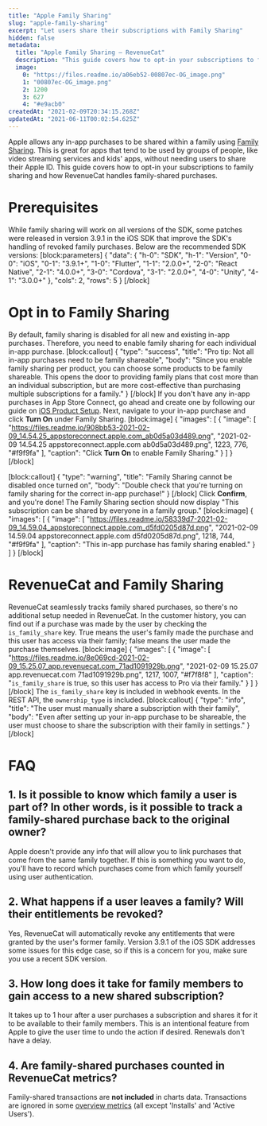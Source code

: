 ```yaml
---
title: "Apple Family Sharing"
slug: "apple-family-sharing"
excerpt: "Let users share their subscriptions with Family Sharing"
hidden: false
metadata: 
  title: "Apple Family Sharing – RevenueCat"
  description: "This guide covers how to opt-in your subscriptions to family sharing and how RevenueCat handles family-shared purchases."
  image: 
    0: "https://files.readme.io/a06eb52-00807ec-OG_image.png"
    1: "00807ec-OG_image.png"
    2: 1200
    3: 627
    4: "#e9acb0"
createdAt: "2021-02-09T20:34:15.268Z"
updatedAt: "2021-06-11T00:02:54.625Z"
---
```

Apple allows any in-app purchases to be shared within a family using [Family Sharing](https://developer.apple.com/documentation/storekit/in-app_purchase/supporting_family_sharing_in_your_app). This is great for apps that tend to be used by groups of people, like video streaming services and kids' apps, without needing users to share their Apple ID. This guide covers how to opt-in your subscriptions to family sharing and how RevenueCat handles family-shared purchases.

# Prerequisites

While family sharing will work on all versions of the SDK, some patches were released in version 3.9.1 in the iOS SDK that improve the SDK's handling of revoked family purchases. Below are the recommended SDK versions:
[block:parameters]
{
  "data": {
    "h-0": "SDK",
    "h-1": "Version",
    "0-0": "iOS",
    "0-1": "3.9.1+",
    "1-0": "Flutter",
    "1-1": "2.0.0+",
    "2-0": "React Native",
    "2-1": "4.0.0+",
    "3-0": "Cordova",
    "3-1": "2.0.0+",
    "4-0": "Unity",
    "4-1": "3.0.0+"
  },
  "cols": 2,
  "rows": 5
}
[/block]
# Opt in to Family Sharing


By default, family sharing is disabled for all new and existing in-app purchases. Therefore, you need to enable family sharing for each individual in-app purchase.
[block:callout]
{
  "type": "success",
  "title": "Pro tip: Not all in-app purchases need to be family shareable",
  "body": "Since you enable family sharing per product, you can choose some products to be family shareable. This opens the door to providing family plans that cost more than an individual subscription, but are more cost-effective than purchasing multiple subscriptions for a family."
}
[/block]
If you don't have any in-app purchases in App Store Connect, go ahead and create one by following our guide on [iOS Product Setup](doc:ios-products). Next, navigate to your in-app purchase and click **Turn On** under Family Sharing.
[block:image]
{
  "images": [
    {
      "image": [
        "https://files.readme.io/908bb53-2021-02-09_14.54.25_appstoreconnect.apple.com_ab0d5a03d489.png",
        "2021-02-09 14.54.25 appstoreconnect.apple.com ab0d5a03d489.png",
        1223,
        776,
        "#f9f9fa"
      ],
      "caption": "Click **Turn On** to enable Family Sharing."
    }
  ]
}
[/block]

[block:callout]
{
  "type": "warning",
  "title": "Family Sharing cannot be disabled once turned on",
  "body": "Double check that you're turning on family sharing for the correct in-app purchase!"
}
[/block]
Click **Confirm**, and you're done! The Family Sharing section should now display "This subscription can be shared by everyone in a family group."
[block:image]
{
  "images": [
    {
      "image": [
        "https://files.readme.io/58339d7-2021-02-09_14.59.04_appstoreconnect.apple.com_d5fd0205d87d.png",
        "2021-02-09 14.59.04 appstoreconnect.apple.com d5fd0205d87d.png",
        1218,
        744,
        "#f9f9fa"
      ],
      "caption": "This in-app purchase has family sharing enabled."
    }
  ]
}
[/block]
# RevenueCat and Family Sharing

RevenueCat seamlessly tracks family shared purchases, so there's no additional setup needed in RevenueCat. In the customer history, you can find out if a purchase was made by the user by checking the `is_family_share` key. True means the user's family made the purchase and this user has access via their family; false means the user made the purchase themselves.
[block:image]
{
  "images": [
    {
      "image": [
        "https://files.readme.io/8e069cd-2021-02-09_15.25.07_app.revenuecat.com_71ad1091929b.png",
        "2021-02-09 15.25.07 app.revenuecat.com 71ad1091929b.png",
        1217,
        1007,
        "#f7f8f8"
      ],
      "caption": "`is_family_share` is true, so this user has access to Pro via their family."
    }
  ]
}
[/block]
The `is_family_share` key is included in webhook events. In the REST API, the `ownership_type` is included.
[block:callout]
{
  "type": "info",
  "title": "The user must manually share a subscription with their family",
  "body": "Even after setting up your in-app purchase to be shareable, the user must choose to share the subscription with their family in settings."
}
[/block]
# FAQ

## 1. Is it possible to know which family a user is part of? In other words, is it possible to track a family-shared purchase back to the original owner?

Apple doesn't provide any info that will allow you to link purchases that come from the same family together. If this is something you want to do, you'll have to record which purchases come from which family yourself using user authentication.

## 2. What happens if a user leaves a family? Will their entitlements be revoked?

Yes, RevenueCat will automatically revoke any entitlements that were granted by the user's former family. Version 3.9.1 of the iOS SDK addresses some issues for this edge case, so if this is a concern for you, make sure you use a recent SDK version.

## 3. How long does it take for family members to gain access to a new shared subscription?

It takes up to 1 hour after a user purchases a subscription and shares it for it to be available to their family members. This is an intentional feature from Apple to give the user time to undo the action if desired. Renewals don't have a delay.

## 4. Are family-shared purchases counted in RevenueCat metrics?
Family-shared transactions are **not included** in charts data. Transactions are ignored in some [overview metrics](doc:overview#metrics) (all except 'Installs' and 'Active Users').